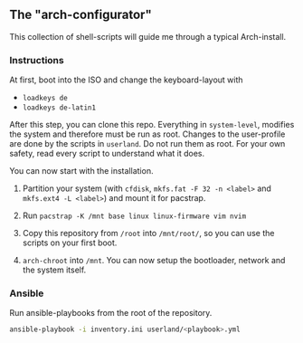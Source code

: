 ## The "arch-configurator"

This collection of shell-scripts will guide me through a typical Arch-install.

### Instructions

At first, boot into the ISO and change the keyboard-layout with

* `loadkeys de`
* `loadkeys de-latin1`

After this step, you can clone this repo.
Everything in `system-level`, modifies the system and therefore must be run as root.
Changes to the user-profile are done by the scripts in `userland`. Do not run them as root.
For your own safety, read every script to understand what it does. 

You can now start with the installation.

1. Partition your system (with `cfdisk`, `mkfs.fat -F 32 -n <label>` and `mkfs.ext4 -L <label>`) and mount it for pacstrap.

2. Run `pacstrap -K /mnt base linux linux-firmware vim nvim`

3. Copy this repository from `/root` into `/mnt/root/`, so you can use the scripts on your first boot.

4. `arch-chroot` into `/mnt`. You can now setup the bootloader, network and the system itself.

### Ansible

Run ansible-playbooks from the root of the repository.

``` bash
ansible-playbook -i inventory.ini userland/<playbook>.yml
```


